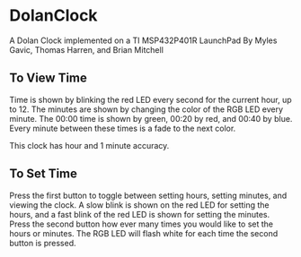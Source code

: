 # DolanClock
A Dolan Clock implemented on a TI MSP432P401R LaunchPad
By Myles Gavic, Thomas Harren, and Brian Mitchell

## To View Time
Time is shown by blinking the red LED every second for the current hour, up to 12. The minutes are shown by changing the color of the RGB LED every minute. The 00:00 time is shown by green, 00:20 by red, and 00:40 by blue. Every minute between these times is a fade to the next color.

This clock has hour and 1 minute accuracy.

## To Set Time
Press the first button to toggle between setting hours, setting minutes, and viewing the clock. A slow blink is shown on the red LED for setting the hours, and a fast blink of the red LED is shown for setting the minutes. Press the second button how ever many times you would like to set the hours or minutes. The RGB LED will flash white for each time the second button is pressed.
